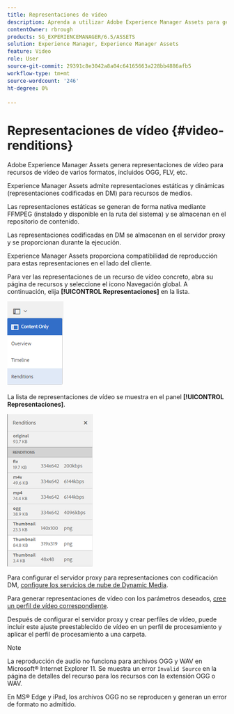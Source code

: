 ```yaml
---
title: Representaciones de vídeo
description: Aprenda a utilizar Adobe Experience Manager Assets para generar representaciones de vídeo para recursos de vídeo de varios formatos, incluidos OGG, FLV, etc.
contentOwner: rbrough
products: SG_EXPERIENCEMANAGER/6.5/ASSETS
solution: Experience Manager, Experience Manager Assets
feature: Video
role: User
source-git-commit: 29391c8e3042a8a04c64165663a228bb4886afb5
workflow-type: tm+mt
source-wordcount: '246'
ht-degree: 0%

---
```


# Representaciones de vídeo {#video-renditions}

Adobe Experience Manager Assets genera representaciones de vídeo para recursos de vídeo de varios formatos, incluidos OGG, FLV, etc.

Experience Manager Assets admite representaciones estáticas y dinámicas (representaciones codificadas en DM) para recursos de medios.

Las representaciones estáticas se generan de forma nativa mediante FFMPEG (instalado y disponible en la ruta del sistema) y se almacenan en el repositorio de contenido.

Las representaciones codificadas en DM se almacenan en el servidor proxy y se proporcionan durante la ejecución.

Experience Manager Assets proporciona compatibilidad de reproducción para estas representaciones en el lado del cliente.

Para ver las representaciones de un recurso de vídeo concreto, abra su página de recursos y seleccione el icono Navegación global. A continuación, elija **[!UICONTROL Representaciones]** en la lista.

![chlimage_1-478](assets/chlimage_1-478.png)

La lista de representaciones de vídeo se muestra en el panel **[!UICONTROL Representaciones]**.

![chlimage_1-479](assets/chlimage_1-479.png)

Para configurar el servidor proxy para representaciones con codificación DM, [configure los servicios de nube de Dynamic Media](config-dynamic.md).

Para generar representaciones de vídeo con los parámetros deseados, [cree un perfil de vídeo correspondiente](video-profiles.md).

Después de configurar el servidor proxy y crear perfiles de vídeo, puede incluir este ajuste preestablecido de vídeo en un perfil de procesamiento y aplicar el perfil de procesamiento a una carpeta.

>[!NOTE]
>
>La reproducción de audio no funciona para archivos OGG y WAV en Microsoft® Internet Explorer 11. Se muestra un error `Invalid Source` en la página de detalles del recurso para los recursos con la extensión OGG o WAV.
>
>En MS® Edge y iPad, los archivos OGG no se reproducen y generan un error de formato no admitido.
